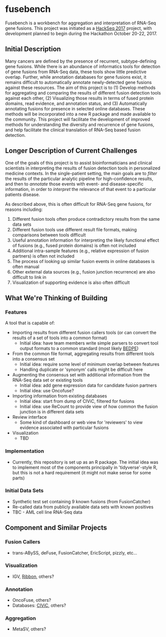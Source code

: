 # fusebench

Fusebench is a workbench for aggregation and interpretation of RNA-Seq gene fusions. This project was initiated as a [HackSeq 2017](http://www.hackseq.com/) project, with development planned to begin during the Hackathon October 20-22, 2017.

## Initial Description

Many cancers are defined by the presence of recurrent, subtype-defining gene fusions. While there is an abundance of informatics tools for detection of gene fusions from RNA-Seq data, these tools show little predictive overlap. Further, while annotation databases for gene fusions exist, it remains difficult to automatically annotate newly-detected gene fusions against these resources. The aim of this project is to (1) Develop methods for aggregating and comparing the results of different fusion detection tools against each other, (2) Visualizing those results in terms of fused protein domains, read evidence, and annotation status, and (3) Automatically annotating fusions for presence in selected online databases. These methods will be incorporated into a new R package and made available to the community. This project will facilitate the development of improved methods for understanding the diversity and recurrence of gene fusions, and help facilitate the clinical translation of RNA-Seq based fusion detection.

## Longer Description of Current Challenges

One of the goals of this project is to assist bioinformaticians and clinical scientists in interpreting the results of fusion detection tools in personalized medicine contexts. In the single-patient setting, the main goals are to _filter_ the results of the particular analytic pipeline for high-confidence results, and then to _annotate_ those events with event- and disease-specific information, in order to _interpret_ the relevance of that event to a particular patients disease.

As described above, this is often difficult for RNA-Seq gene fusions, for reasons including:

1. Different fusion tools often produce contradictory results from the same data sets
2. Different fusion tools use different result file formats, making comparisons between tools difficult
3. Useful annotation information for interpreting the likely functional effect of fusions (e.g., fused protein domains) is often not included
4. Additional intra-sample features (e.g., relative expression of fusion partners) is often not included
5. The process of looking up similar fusion events in online databases is often manual
6. Other external data sources (e.g., fusion junction recurrence) are also difficult to link in
7. Visualization of supporting evidence is also often difficult

## What We're Thinking of Building

### Features

A tool that is capable of:

- Importing results from different fusion callers tools (or can convert the results of a set of tools into a common format)
    - Initial idea: have team members write simple parsers to convert tool output formats to a common standard (most likely [BEDPE](http://bedtools.readthedocs.io/en/latest/content/general-usage.html))
- From the common file format, aggregating results from different tools into a consensus set
    - Initial idea: require some level of minimum overlap between features
    - Handling duplicate or 'synonym' calls might be difficult here
- Augmenting the consensus set with additional information from the RNA-Seq data set or existing tools
    - Initial idea: add gene expression data for candidate fusion partners
    - Initial idea: use Oncofuse?
- Importing information from existing databases
    - Initial idea: start from dump of CIViC, filtered for fusions
    - Initial idea: use ReCount to provide view of how common the fusion junction is in different data sets
- Review interface
    - Some kind of dashboard or web view for 'reviewers' to view evidence associated with particular fusions
- Visualization
    - TBD

### Implementation

- Currently, this repository is set up as an R package. The initial idea was to implement most of the components principally in 'tidyverse'-style R, but this is not a hard requirement (it might not make sense for some parts)

### Initial Data Sets

- Synthetic test set containing 9 known fusions (from FusionCatcher)
- Re-called data from publicly available data sets with known positives
- TBC - AML cell line RNA-Seq data

## Component and Similar Projects

### Fusion Callers

- trans-ABySS, deFuse, FusionCatcher, EricScript, pizzly, etc...

### Visualization

- IGV, [Ribbon](http://genomeribbon.com/), others?

### Annotation

- OncoFuse, others?
- Databases: [CIViC](https://civic.genome.wustl.edu/home), others?

### Aggregation

- MetaSV, others?
